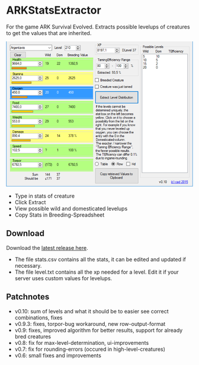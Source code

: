 # ARKStatsExtractor

For the game ARK Survival Evolved. Extracts possible levelups of creatures to get the values that are inherited.

[![Screenshot](img/screenshot.png)](https://github.com/cadon/ARKStatsExtractor/releases/latest)

* Type in stats of creature
* Click Extract
* View possible wild and domesticated levelups
* Copy Stats in Breeding-Spreadsheet

## Download
Download the [latest release here](https://github.com/cadon/ARKStatsExtractor/releases/latest).

* The file stats.csv contains all the stats, it can be edited and updated if necessary.
* The file level.txt contains all the xp needed for a level. Edit it if your server uses custom values for levelups.

## Patchnotes
* v0.10: sum of levels and what it should be to easier see correct combinations, fixes
* v0.9.3: fixes, torpor-bug workaround, new row-output-format
* v0.9: fixes, improved algorithm for better results, support for already bred creatures
* v0.8: fix for max-level-determination, ui-improvements
* v0.7: fix for rounding-errors (occured in high-level-creatures)
* v0.6: small fixes and improvements
